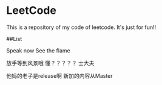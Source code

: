 # LeetCode
This is a repository of my code of leetcode. It's just for fun!!


##List
 
Speak now
See the flame

放手等到风景哦
懂？？？？？
士大夫

他妈的老子是release啊
新加的内容从Master






